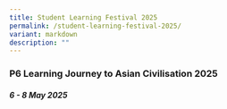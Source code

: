 ```yaml
---
title: Student Learning Festival 2025
permalink: /student-learning-festival-2025/
variant: markdown
description: ""
---
```

### **P6 Learning Journey to Asian Civilisation 2025**

##### 6 - 8 May 2025